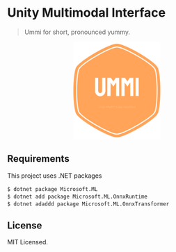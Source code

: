 # Unity Multimodal Interface
> Ummi for short, pronounced yummy. 
<div width="100%" style="text-align:center;"><img src="./icon.png" alt="alt text" width="200"/></div>

## Requirements
This project uses .NET packages  
```bash
$ dotnet package Microsoft.ML
$ dotnet add package Microsoft.ML.OnnxRuntime
$ dotnet adaddd package Microsoft.ML.OnnxTransformer
```

## License
MIT Licensed. 
